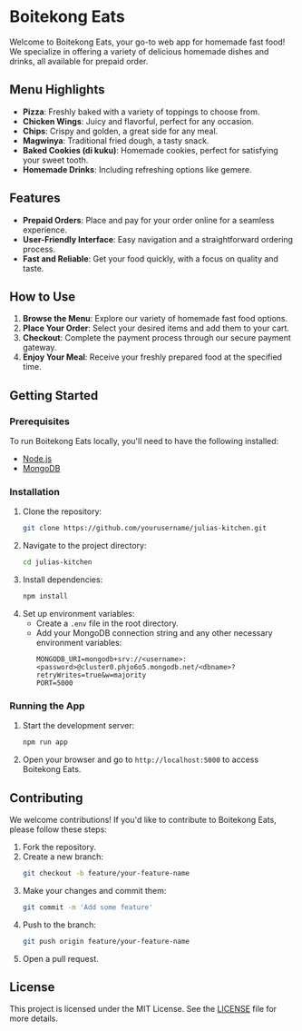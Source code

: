 # Boitekong Eats

Welcome to Boitekong Eats, your go-to web app for homemade fast food! We specialize in offering a variety of delicious homemade dishes and drinks, all available for prepaid order.

## Menu Highlights

- **Pizza**: Freshly baked with a variety of toppings to choose from.
- **Chicken Wings**: Juicy and flavorful, perfect for any occasion.
- **Chips**: Crispy and golden, a great side for any meal.
- **Magwinya**: Traditional fried dough, a tasty snack.
- **Baked Cookies (di kuku)**: Homemade cookies, perfect for satisfying your sweet tooth.
- **Homemade Drinks**: Including refreshing options like gemere.

## Features

- **Prepaid Orders**: Place and pay for your order online for a seamless experience.
- **User-Friendly Interface**: Easy navigation and a straightforward ordering process.
- **Fast and Reliable**: Get your food quickly, with a focus on quality and taste.

## How to Use

1. **Browse the Menu**: Explore our variety of homemade fast food options.
2. **Place Your Order**: Select your desired items and add them to your cart.
3. **Checkout**: Complete the payment process through our secure payment gateway.
4. **Enjoy Your Meal**: Receive your freshly prepared food at the specified time.

## Getting Started

### Prerequisites

To run Boitekong Eats locally, you'll need to have the following installed:

- [Node.js](https://nodejs.org/)
- [MongoDB](https://www.mongodb.com/)

### Installation

1. Clone the repository:
    ```sh
    git clone https://github.com/yourusername/julias-kitchen.git
    ```
2. Navigate to the project directory:
    ```sh
    cd julias-kitchen
    ```
3. Install dependencies:
    ```sh
    npm install
    ```
4. Set up environment variables:
    - Create a `.env` file in the root directory.
    - Add your MongoDB connection string and any other necessary environment variables:
        ```
        MONGODB_URI=mongodb+srv://<username>:<password>@cluster0.phjo6o5.mongodb.net/<dbname>?retryWrites=true&w=majority
        PORT=5000
        ```

### Running the App

1. Start the development server:
    ```sh
    npm run app
    ```
2. Open your browser and go to `http://localhost:5000` to access Boitekong Eats.

## Contributing

We welcome contributions! If you'd like to contribute to Boitekong Eats, please follow these steps:

1. Fork the repository.
2. Create a new branch:
    ```sh
    git checkout -b feature/your-feature-name
    ```
3. Make your changes and commit them:
    ```sh
    git commit -m 'Add some feature'
    ```
4. Push to the branch:
    ```sh
    git push origin feature/your-feature-name
    ```
5. Open a pull request.

## License

This project is licensed under the MIT License. See the [LICENSE](LICENSE) file for more details.
